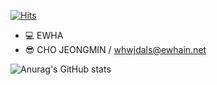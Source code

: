[![Hits](https://hits.seeyoufarm.com/api/count/incr/badge.svg?url=https%3A%2F%2Fgithub.com%2Fsuga0613%2Fhit-counter&count_bg=%2379C83D&title_bg=%23555555&icon=postwoman.svg&icon_color=%23E7E7E7&title=hits&edge_flat=false)](https://hits.seeyoufarm.com)

* 💻 EWHA
* 😎 CHO JEONGMIN / whwjdals@ewhain.net


![Anurag's GitHub stats](https://github-readme-stats.vercel.app/api?username=suga0613&show_icons=true&theme=radical)

